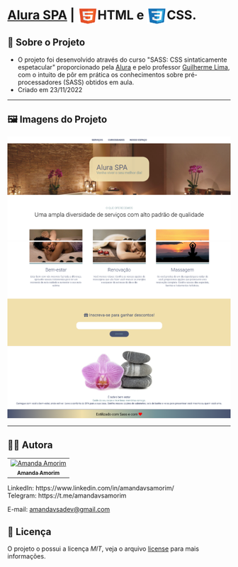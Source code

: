 # [Alura SPA](https://amandavsadev.github.io/alura-spa/) | <img align="center" alt="Amanda-HTML" height="35" width="45" src="https://raw.githubusercontent.com/devicons/devicon/master/icons/html5/html5-original.svg">HTML e <img align="center" alt="Amanda-CSS" height="35" width="45" src="https://raw.githubusercontent.com/devicons/devicon/master/icons/css3/css3-original.svg">CSS.

## :page_facing_up: Sobre o Projeto
- O projeto foi desenvolvido através do curso "SASS: CSS sintaticamente espetacular" proporcionado pela [Alura](https://github.com/alura-cursos) e pelo professor [Guilherme Lima](https://github.com/guilhermeonrails), com o intuito de pôr em prática os conhecimentos sobre pré-processadores (SASS) obtidos em aula.
- Criado em 23/11/2022
---
## :framed_picture: Imagens do Projeto

![imagem-projeto-final](img1.png)
![imagem-projeto-final](img2.png)
![imagem-projeto-final](img3.png)

---
## :woman_technologist:  Autora

<table class="author">
  <tr>
    <td align="center">
      <a href="https://github.com/amandavsadev">
        <img src="https://avatars.githubusercontent.com/u/104646886?v=4" 
        width="100px;" alt="Amanda Amorim"/>
        <br/>
        <sub>
          <b>Amanda Amorim</b>
        </sub>
      </a>
    </td>
  </tr>
</table>   
   LinkedIn: https://www.linkedin.com/in/amandavsamorim/ <br>
   Telegram: https://t.me/amandavsamorim
   
   E-mail: amandavsadev@gmail.com
   
  ## 📝 Licença
  
   O projeto o possui a licença _MIT_, veja o arquivo [license](license.txt) para mais informações.

